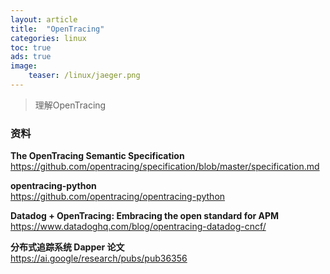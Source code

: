 ```yaml
---
layout: article
title:  "OpenTracing"
categories: linux
toc: true
ads: true
image:
    teaser: /linux/jaeger.png
---
```


> 理解OpenTracing


### 资料
**The OpenTracing Semantic Specification**     
https://github.com/opentracing/specification/blob/master/specification.md    

**opentracing-python**           
https://github.com/opentracing/opentracing-python   


**Datadog + OpenTracing: Embracing the open standard for APM**     
https://www.datadoghq.com/blog/opentracing-datadog-cncf/    

**分布式追踪系统 Dapper 论文**          
https://ai.google/research/pubs/pub36356





